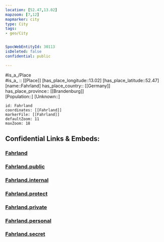 ```yaml
---
location: [52.47,13.02] 
mapzoom: [7,12] 
mapmarker: city 
type: City
tags:
- geo/City


SpocWebEntityId: 30113
isDeleted: false
confidential: public

---
```

#is_a_/Place  
#is_a_ :: [[Place]] 
[has_place_longitude::13.02] 
[has_place_latitude::52.47] 
[name::Fahrland] 
has_place_country:: [[Germany]]  
has_place_province:: [[Brandenburg]]  
[Population::] 
[Unknown::] 


```leaflet
id: Fahrland
coordinates: [[Fahrland]] 
markerFile: [[Fahrland]] 
defaultZoom: 11 
maxZoom: 18
```


## Confidential Links & Embeds: 

### [Fahrland](/_Standards/Earth/Continent/Europe/Europe~Central/Germany/Germany~East/Brandenburg/counties~Brandenburg/Potsdam/Fahrland.md) 

### [Fahrland.public](/_public/Earth/Continent/Europe/Europe~Central/Germany/Germany~East/Brandenburg/counties~Brandenburg/Potsdam/Fahrland.public.md) 

### [Fahrland.internal](/_internal/Earth/Continent/Europe/Europe~Central/Germany/Germany~East/Brandenburg/counties~Brandenburg/Potsdam/Fahrland.internal.md) 

### [Fahrland.protect](/_protect/Earth/Continent/Europe/Europe~Central/Germany/Germany~East/Brandenburg/counties~Brandenburg/Potsdam/Fahrland.protect.md) 

### [Fahrland.private](/_private/Earth/Continent/Europe/Europe~Central/Germany/Germany~East/Brandenburg/counties~Brandenburg/Potsdam/Fahrland.private.md) 

### [Fahrland.personal](/_personal/Earth/Continent/Europe/Europe~Central/Germany/Germany~East/Brandenburg/counties~Brandenburg/Potsdam/Fahrland.personal.md) 

### [Fahrland.secret](/_secret/Earth/Continent/Europe/Europe~Central/Germany/Germany~East/Brandenburg/counties~Brandenburg/Potsdam/Fahrland.secret.md)

